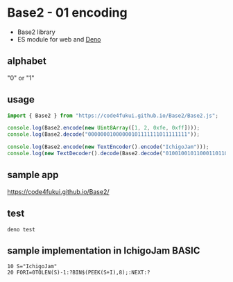 # Base2 - 01 encoding

- Base2 library
- ES module for web and [Deno](https://deno.land)

## alphabet

"0" or "1"

## usage

```js
import { Base2 } from "https://code4fukui.github.io/Base2/Base2.js";

console.log(Base2.encode(new Uint8Array([1, 2, 0xfe, 0xff])));
console.log(Base2.decode("00000001000000101111111011111111"));

console.log(Base2.encode(new TextEncoder().encode("IchigoJam")));
console.log(new TextDecoder().decode(Base2.decode("010010010110001101101000011010010110011101101111010010100110000101101101")));
```

## sample app

https://code4fukui.github.io/Base2/

## test

```
deno test
```

## sample implementation in IchigoJam BASIC

```
10 S="IchigoJam"
20 FORI=0TOLEN(S)-1:?BIN$(PEEK(S+I),8);:NEXT:?
```
